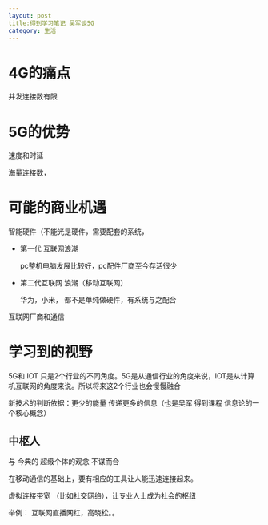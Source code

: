 ```yaml
---
layout: post
title:得到学习笔记 吴军谈5G
category: 生活
---
```








# 4G的痛点

并发连接数有限





# 5G的优势



速度和时延

海量连接数，





# 可能的商业机遇



智能硬件（不能光是硬件，需要配套的系统，

* 第一代 互联网浪潮

  pc整机电脑发展比较好，pc配件厂商至今存活很少



* 第二代互联网 浪潮（移动互联网）

  华为，小米， 都不是单纯做硬件，有系统与之配合





互联网厂商和通信



# 学习到的视野

5G和 IOT 只是2个行业的不同角度。5G是从通信行业的角度来说，IOT是从计算机互联网的角度来说。所以将来这2个行业也会慢慢融合



新技术的判断依据：更少的能量 传递更多的信息（也是吴军 得到课程 信息论的一个核心概念）





## 中枢人



与 今典的 超级个体的观念 不谋而合



在移动通信的基础上，要有相应的工具让人能迅速连接起来。



虚拟连接带宽 （比如社交网络），让专业人士成为社会的枢纽

举例： 互联网直播网红，高晓松。。

